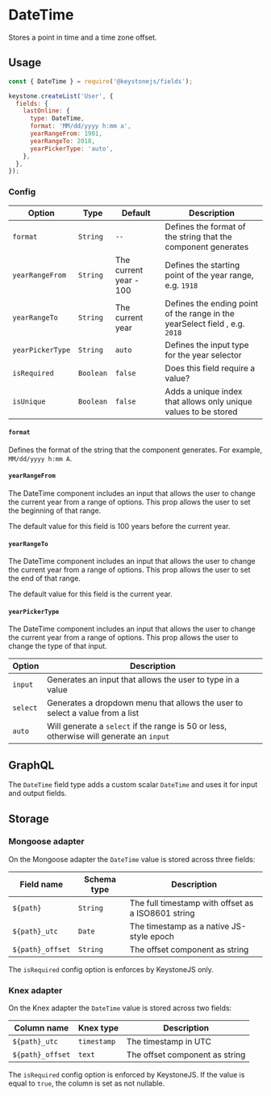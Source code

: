 <!--[meta]
section: api
subSection: field-types
title: DateTime
[meta]-->

# DateTime

Stores a point in time and a time zone offset.

## Usage

```js
const { DateTime } = require('@keystonejs/fields');

keystone.createList('User', {
  fields: {
    lastOnline: {
      type: DateTime,
      format: 'MM/dd/yyyy h:mm a',
      yearRangeFrom: 1901,
      yearRangeTo: 2018,
      yearPickerType: 'auto',
    },
  },
});
```

### Config

| Option           | Type      | Default                | Description                                                                 |
| ---------------- | --------- | ---------------------- | --------------------------------------------------------------------------- |
| `format`         | `String`  | `--`                   | Defines the format of the string that the component generates               |
| `yearRangeFrom`  | `String`  | The current year - 100 | Defines the starting point of the year range, e.g. `1918`                   |
| `yearRangeTo`    | `String`  | The current year       | Defines the ending point of the range in the yearSelect field , e.g. `2018` |
| `yearPickerType` | `String`  | `auto`                 | Defines the input type for the year selector                                |
| `isRequired`     | `Boolean` | `false`                | Does this field require a value?                                            |
| `isUnique`       | `Boolean` | `false`                | Adds a unique index that allows only unique values to be stored             |

#### `format`

Defines the format of the string that the component generates. For example, `MM/dd/yyyy h:mm A`.

#### `yearRangeFrom`

The DateTime component includes an input that allows the user to change the current year from a range of options.
This prop allows the user to set the beginning of that range.

The default value for this field is 100 years before the current year.

#### `yearRangeTo`

The DateTime component includes an input that allows the user to change the current year from a range of options.
This prop allows the user to set the end of that range.

The default value for this field is the current year.

#### `yearPickerType`

The DateTime component includes an input that allows the user to change the current year from a range of options. This prop allows the user to change the type of that input.

| Option   | Description                                                                             |
| -------- | --------------------------------------------------------------------------------------- |
| `input`  | Generates an input that allows the user to type in a value                              |
| `select` | Generates a dropdown menu that allows the user to select a value from a list            |
| `auto`   | Will generate a `select` if the range is 50 or less, otherwise will generate an `input` |

## GraphQL

The `DateTime` field type adds a custom scalar `DateTime` and uses it for input and output fields.

## Storage

### Mongoose adapter

On the Mongoose adapter the `DateTime` value is stored across three fields:

| Field name       | Schema type | Description                                        |
| ---------------- | ----------- | -------------------------------------------------- |
| `${path}`        | `String`    | The full timestamp with offset as a ISO8601 string |
| `${path}_utc`    | `Date`      | The timestamp as a native JS-style epoch           |
| `${path}_offset` | `String`    | The offset component as string                     |

The `isRequired` config option is enforces by KeystoneJS only.

### Knex adapter

On the Knex adapter the `DateTime` value is stored across two fields:

| Column name      | Knex type   | Description                    |
| ---------------- | ----------- | ------------------------------ |
| `${path}_utc`    | `timestamp` | The timestamp in UTC           |
| `${path}_offset` | `text`      | The offset component as string |

The `isRequired` config option is enforced by KeystoneJS. If the value is equal to `true`, the column is set as not nullable.
